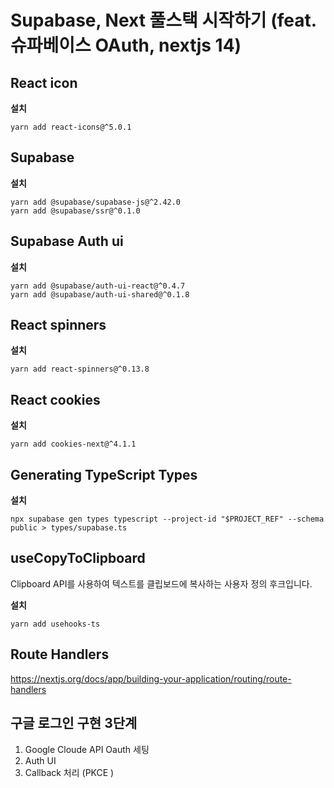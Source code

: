 # Supabase, Next 풀스택 시작하기 (feat. 슈파베이스 OAuth, nextjs 14)

## React icon

**설치**

```
yarn add react-icons@^5.0.1
```

## Supabase

**설치**

```
yarn add @supabase/supabase-js@^2.42.0
yarn add @supabase/ssr@^0.1.0
```

## Supabase Auth ui

**설치**

```
yarn add @supabase/auth-ui-react@^0.4.7
yarn add @supabase/auth-ui-shared@^0.1.8
```

## React spinners

**설치**

```
yarn add react-spinners@^0.13.8
```

## React cookies

**설치**

```
yarn add cookies-next@^4.1.1
```

## Generating TypeScript Types

**설치**

```
npx supabase gen types typescript --project-id "$PROJECT_REF" --schema public > types/supabase.ts
```

## useCopyToClipboard

Clipboard API를 사용하여 텍스트를 클립보드에 복사하는 사용자 정의 후크입니다.

**설치**

```
yarn add usehooks-ts
```

## Route Handlers

https://nextjs.org/docs/app/building-your-application/routing/route-handlers

## 구글 로그인 구현 3단계

1. Google Cloude API Oauth 세팅
2. Auth UI
3. Callback 처리 (PKCE )
